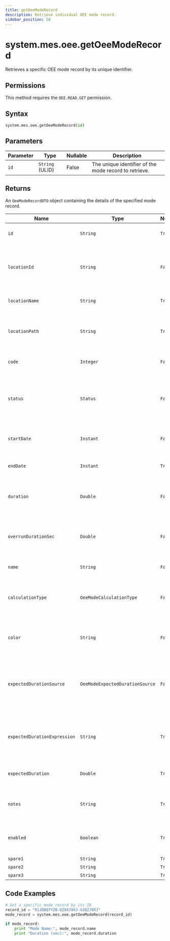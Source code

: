 ```yaml
---
title: getOeeModeRecord
description: Retrieve individual OEE mode record.
sidebar_position: 58
---
```


# system.mes.oee.getOeeModeRecord

Retrieves a specific OEE mode record by its unique identifier.

## Permissions

This method requires the `OEE.READ.GET` permission.

## Syntax

```python
system.mes.oee.getOeeModeRecord(id)
```

## Parameters

| Parameter | Type            | Nullable | Description                                           |
| --------- | --------------- | -------- | ----------------------------------------------------- |
| `id`      | `String` (ULID) | False    | The unique identifier of the mode record to retrieve. |

## Returns

An `OeeModeRecordDTO` object containing the details of the specified mode record.

| Name                         | Type                            | Nullable | Description                                                              | Default Value          |
| ---------------------------- | ------------------------------- | -------- | ------------------------------------------------------------------------ | ---------------------- |
| `id`                         | `String`                        | `True`   | The id of the OEE Mode Record                                            | `null`                 |
| `locationId`                 | `String`                        | `False`  | Identifier of the associated location where this mode was recorded       | `null`                 |
| `locationName`               | `String`                        | `True`   | Name of the associated location                                          | `null`                 |
| `locationPath`               | `String`                        | `True`   | Path of the associated location where this mode was recorded             | `null`                 |
| `code`                       | `Integer`                       | `False`  | Integer mode number                                                      | `null`                 |
| `status`                     | `Status`                        | `False`  | Status of the OEE record (running, faulted, cancelled, complete etc.)    | `UNKNOWN`              |
| `startDate`                  | `Instant`                       | `False`  | Start date and time of the mode record                                   | `Instant.now()`        |
| `endDate`                    | `Instant`                       | `True`   | End date and time of the mode record                                     | `null`                 |
| `duration`                   | `Double`                        | `False`  | Total duration of the mode record in seconds                             | `0.0`                  |
| `overrunDurationSec`         | `Double`                        | `False`  | Duration in seconds that the machine has overrun its scheduled downtime  | `0.0`                  |
| `name`                       | `String`                        | `False`  | Name of the mode                                                         | `null`                 |
| `calculationType`            | `OeeModeCalculationType`        | `False`  | Specifies how this mode should be factored into OEE calculations         | `SCHEDULED_PRODUCTION` |
| `color`                      | `String`                        | `False`  | Hex color code representing the mode visually                            | `"#000000"`            |
| `expectedDurationSource`     | `OeeModeExpectedDurationSource` | `False`  | Source to calculate the expected duration of an scheduled downtime event | `STATIC`               |
| `expectedDurationExpression` | `String`                        | `True`   | Expression to calculate the expected duration of the mode in seconds     | `null`                 |
| `expectedDuration`           | `Double`                        | `True`   | Expected duration of the mode in seconds                                 | `0.0`                  |
| `notes`                      | `String`                        | `True`   | Notes associated with the OEE Mode Record                                | `null`                 |
| `enabled`                    | `boolean`                       | `True`   | Indicates whether the OEE Mode Record is enabled                         | `true`                 |
| `spare1`                     | `String`                        | `True`   | Extra field 1                                                            | `null`                 |
| `spare2`                     | `String`                        | `True`   | Extra field 2                                                            | `null`                 |
| `spare3`                     | `String`                        | `True`   | Extra field 3                                                            | `null`                 |

## Code Examples

```python
# Get a specific mode record by its ID
record_id = "01JDBQ7Y2B-QZ8XJ9XJ-V2QZJ9XJ"
mode_record = system.mes.oee.getOeeModeRecord(record_id)

if mode_record:
    print "Mode Name:", mode_record.name
    print "Duration (sec):", mode_record.duration
```
